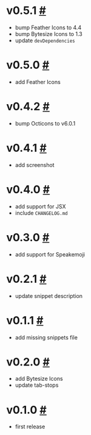 # v0.5.1 [#](https://github.com/idleberg/atom-svg-icons/releases/tag/v0.5.1)

- bump Feather Icons to 4.4
- bump Bytesize Icons to 1.3
- update `devDependencies`

# v0.5.0 [#](https://github.com/idleberg/atom-svg-icons/releases/tag/v0.5.0)

- add Feather Icons

# v0.4.2 [#](https://github.com/idleberg/atom-svg-icons/releases/tag/v0.4.2)

- bump Octicons to v6.0.1

# v0.4.1 [#](https://github.com/idleberg/atom-svg-icons/releases/tag/v0.4.1)

- add screenshot

# v0.4.0 [#](https://github.com/idleberg/atom-svg-icons/releases/tag/v0.4.0)

- add support for JSX
- include `CHANGELOG.md`

# v0.3.0 [#](https://github.com/idleberg/atom-svg-icons/releases/tag/v0.3.0)

- add support for Speakemoji

# v0.2.1 [#](https://github.com/idleberg/atom-svg-icons/releases/tag/v0.2.1)

- update snippet description

# v0.1.1 [#](https://github.com/idleberg/atom-svg-icons/releases/tag/v0.1.1)

- add missing snippets file

# v0.2.0 [#](https://github.com/idleberg/atom-svg-icons/releases/tag/v0.2.0)

- add Bytesize Icons
- update tab-stops

# v0.1.0 [#](https://github.com/idleberg/atom-svg-icons/releases/tag/v0.1.0)

- first release

